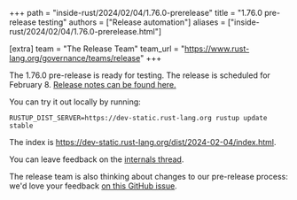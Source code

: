 +++
path = "inside-rust/2024/02/04/1.76.0-prerelease"
title = "1.76.0 pre-release testing"
authors = ["Release automation"]
aliases = ["inside-rust/2024/02/04/1.76.0-prerelease.html"]

[extra]
team = "The Release Team"
team_url = "https://www.rust-lang.org/governance/teams/release"
+++

The 1.76.0 pre-release is ready for testing. The release is scheduled for
February 8. [Release notes can be found here.][relnotes]

You can try it out locally by running:

```
RUSTUP_DIST_SERVER=https://dev-static.rust-lang.org rustup update stable
```

The index is <https://dev-static.rust-lang.org/dist/2024-02-04/index.html>.

You can leave feedback on the [internals thread](https://internals.rust-lang.org/t/rust-1-76-0-pre-release-testing/20260).

The release team is also thinking about changes to our pre-release process:
we'd love your feedback [on this GitHub issue][feedback].

[relnotes]: https://github.com/rust-lang/rust/blob/stable/RELEASES.md#version-1760-2024-02-08
[feedback]: https://github.com/rust-lang/release-team/issues/16
    
